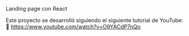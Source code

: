 Landing page con React

Este proyecto se desarrolló siguiendo el siguiente tutorial de YouTube:  
🔗 https://www.youtube.com/watch?v=O9YACdP7nQo

